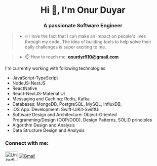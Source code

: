 <h1 align="center">Hi 👋, I'm Onur Duyar</h1>
<h3 align="center">A passionate Software Engineer</h3>

> - 🔥 I love the fact that I can make an impact on people's lives through my code. The idea of building tools to help solve their daily challenges is super exciting to me. 

> - 📫 How to reach me: **onurdyr510@gmail.com**

I'm currently working with following technologies: 

- JavaScript-TypeScript
- NodeJS-NestJS
- ReactNative
- React-NextJS-Material UI
- Messaging and Caching: Redis, Kafka
- Databases: MongoDB, PostgreSQL, MySQL, InfluxDB, 
- iOS App. Development: Swift-UIKit-SwiftUI
- Software Design and Architecture: Object-Oriented Programming/Design (OOP/OOD), Design Patterns, SOLID principles
- Algorithm Design and Analysis
- Data Structure Design and Analysis

<h3 align="left">Connect with me:</h3>
<p align="left">
  <a href="https://www.linkedin.com/in/onurduyarr/" target="_blank"><img align="center" src="https://raw.githubusercontent.com/rahuldkjain/github-profile-readme-generator/master/src/images/icons/Social/linked-in-alt.svg" alt="LinkedIn" height="30" width="40" /></a>
  <a href="mailto:onurdyr510@gmail.com" target="_blank"><img align="center" src="https://img.shields.io/badge/Gmail-D14836?style=for-the-badge&logo=gmail&logoColor=white" alt="Gmail" /></a>
</p>


